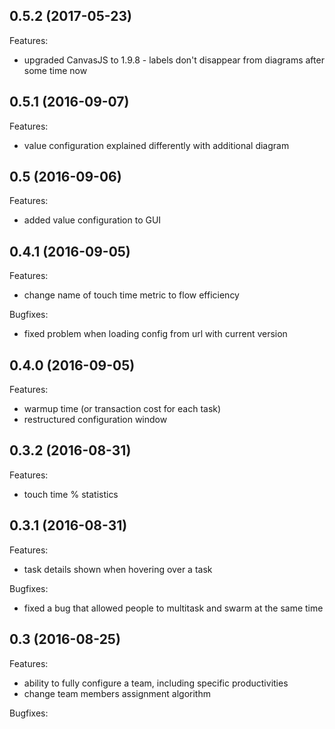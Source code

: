 ## 0.5.2 (2017-05-23)

Features:

  - upgraded CanvasJS to 1.9.8 - labels don't disappear from diagrams after some time now

## 0.5.1 (2016-09-07)

Features:

  - value configuration explained differently with additional diagram

## 0.5 (2016-09-06)

Features:

  - added value configuration to GUI

## 0.4.1 (2016-09-05)

Features:

  - change name of touch time metric to flow efficiency

Bugfixes:

  - fixed problem when loading config from url with current version

## 0.4.0 (2016-09-05)

Features:

  - warmup time (or transaction cost for each task)
  - restructured configuration window

## 0.3.2 (2016-08-31)

Features:

  - touch time % statistics

## 0.3.1 (2016-08-31)

Features:

  - task details shown when hovering over a task

Bugfixes:

  - fixed a bug that allowed people to multitask and swarm at the same time

## 0.3 (2016-08-25)

Features:

  - ability to fully configure a team, including specific productivities
  - change team members assignment algorithm

Bugfixes: